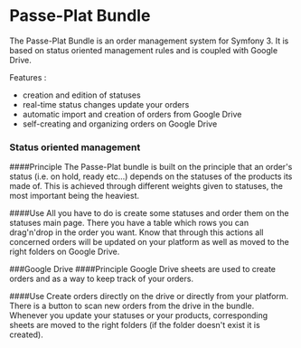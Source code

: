 Passe-Plat Bundle
=============

The Passe-Plat Bundle is an order management system for Symfony 3. It is based on status oriented management 
rules and is coupled with Google Drive.

Features :
  * creation and edition of statuses
  * real-time status changes update your orders
  * automatic import and creation of orders from Google Drive
  * self-creating and organizing orders on Google Drive 
  
### Status oriented management

####Principle
The Passe-Plat bundle is built on the principle that an order's status (i.e. on hold, ready etc...)
depends on the statuses of the products its made of. This is achieved through different weights given to 
statuses, the most important being the heaviest.

####Use
All you have to do is create some statuses and order them on the statuses main page. There you have 
a table which rows you can drag'n'drop in the order you want.
Know that through this actions all concerned orders will be updated on your platform as well as moved to the right
folders on Google Drive.

###Google Drive 
####Principle
Google Drive sheets are used to create orders and as a way to keep track of your orders.

####Use
Create orders directly on the drive or directly from your platform. There is a button to scan new orders 
from the drive in the bundle. Whenever you update your statuses or your products, corresponding sheets
are moved to the right folders (if the folder doesn't exist it is created).

